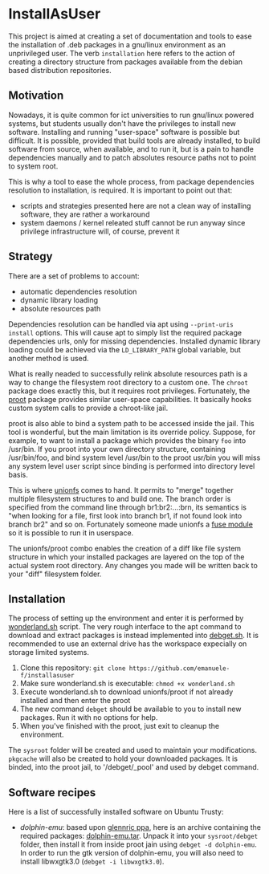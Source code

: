 # InstallAsUser
This project is aimed at creating a set of documentation and tools to ease the installation of .deb packages in a gnu/linux environment as an unprivileged user.
The verb `installation` here refers to the action of creating a directory structure from packages available from the debian based distribution repositories.

Motivation
----------
Nowadays, it is quite common for ict universities to run gnu/linux powered systems, but students usually don't have the privileges to install new software. Installing and running "user-space" software is possible but difficult. It is possible, provided that build tools are already installed, to build software from source, when available, and to run it, but is a pain to handle dependencies manually and to patch absolutes resource paths not to point to system root.

This is why a tool to ease the whole process, from package dependencies resolution to installation, is required.
It is important to point out that:
- scripts and strategies presented here are not a clean way of installing software, they are rather a workaround
- system daemons / kernel releated stuff cannot be run anyway since privilege infrastructure will, of course, prevent it

Strategy
--------
There are a set of problems to account:
- automatic dependencies resolution 
- dynamic library loading
- absolute resources path

Dependencies resolution can be handled via apt using `--print-uris install` options. This will cause apt to simply list the required package dependencies urls, only for missing dependencies.
Installed dynamic library loading could be achieved via the `LD_LIBRARY_PATH` global variable, but another method is used.

What is really neaded to successfully relink absolute resources path is a way to change the filesystem root directory to a custom one. The `chroot` package does exactly this, but it requires root privileges.
Fortunately, the [proot](http://proot.me/) package provides similar user-space capabilities. It basically hooks custom system calls to provide a chroot-like jail.

proot is also able to bind a system path to be accessed inside the jail. This tool is wonderful, but the main limitation is its override policy. Suppose, for example, to want to install a package which provides the binary `foo` into /usr/bin. If you proot into your own directory structure, containing /usr/bin/foo, and bind system level /usr/bin to the proot usr/bin you will miss any system level user script since binding is performed into directory level basis.

This is where [unionfs](http://unionfs.filesystems.org/) comes to hand. It permits to "merge" together multiple filesystem structures to and build one. The branch order is specified from the command line through br1:br2:...:brn, its semantics is "when looking for a file, first look into branch br1, if not found look into branch br2" and so on. Fortunately someone made unionfs a [fuse module](https://github.com/rpodgorny/unionfs-fuse) so it is possible to run it in userspace.

The unionfs/proot combo enables the creation of a diff like file system structure in which your installed packages are layered on the top of the actual system root directory. Any changes you made will be written back to your "diff" filesystem folder.

Installation
------------
The process of setting up the environment and enter it is performed by [wonderland.sh](wonderland.sh) script. The very rough interface to the apt command to download and extract packages is instead implemented into [debget.sh](debget.sh). It is recommended to use an external drive has the workspace expecially on storage limited systems.

1. Clone this repository: `git clone https://github.com/emanuele-f/installasuser`
2. Make sure wonderland.sh is executable: `chmod +x wonderland.sh`
3. Execute wonderland.sh to download unionfs/proot if not already installed and then enter the proot
4. The new command `debget` should be available to you to install new packages. Run it with no options for help.
5. When you've finished with the proot, just exit to cleanup the environment.

The `sysroot` folder will be created and used to maintain your modifications. `pkgcache` will also be created to hold your downloaded packages. It is binded, into the proot jail, to '/debget/_pool' and used by debget command.

Software recipes
----------------
Here is a list of successfully installed software on Ubuntu Trusty:

- *dolphin-emu*: based upon [glennric ppa](https://launchpad.net/~glennric/+archive/ubuntu/dolphin-emu), here is an archive containing the required packages: [dolphin-emu.tar](dolphin-emu.tar). Unpack it into your `sysroot/debget` folder, then install it from inside proot jain using `debget -d dolphin-emu`. In order to run the gtk version of dolphin-emu, you will also need to install libwxgtk3.0 (`debget -i libwxgtk3.0`).
